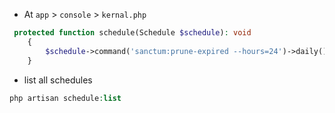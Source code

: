 - At `app` > `console` > `kernal.php`

````php
 protected function schedule(Schedule $schedule): void
    {
        $schedule->command('sanctum:prune-expired --hours=24')->daily();
    }
````

- list all schedules

````php
php artisan schedule:list
````